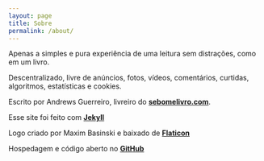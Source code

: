 ```yaml
---
layout: page
title: Sobre
permalink: /about/
---
```


Apenas a simples e pura experiência de uma leitura sem distrações, como em um livro.

Descentralizado, livre de anúncios, fotos, vídeos, comentários, curtidas, algoritmos, estatísticas e cookies. 

Escrito por Andrews Guerreiro, livreiro do **[sebomelivro.com](https://sebomelivro.com)**.

Esse site foi feito com **[Jekyll](https://jekyllrb.com/)**

Logo criado por Maxim Basinski e baixado de **[Flaticon](https://www.flaticon.com/free-icons/typewriter)**

Hospedagem e código aberto no **[GitHub](https://github.com/andguerreiro/jekyll)**
